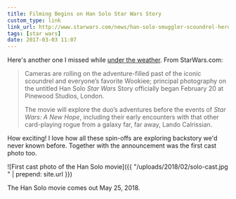 ```yaml
---
title: Filming Begins on Han Solo Star Wars Story
custom_type: link
link_url: http://www.starwars.com/news/han-solo-smuggler-scoundrel-hero-new-star-wars-story-begins
tags: [star wars]
date: 2017-03-03 11:07
---
```

Here's another one I missed while [under the weather](/2017/02/under-the-weather/). From StarWars.com:

> Cameras are rolling on the adventure-filled past of the iconic scoundrel and everyone’s favorite Wookiee; principal photography on the untitled Han Solo *Star Wars* Story officially began February 20 at Pinewood Studios, London.
>
> The movie will explore the duo’s adventures before the events of *Star Wars: A New Hope*, including their early encounters with that other card-playing rogue from a galaxy far, far away, Lando Calrissian.

How exciting! I love how all these spin-offs are exploring backstory we'd never known before. Together with the announcement was the first cast photo too.

![First cast photo of the Han Solo movie]({{ "/uploads/2018/02/solo-cast.jpg " | prepend: site.url }})

The Han Solo movie comes out May 25, 2018.
